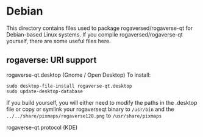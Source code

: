 
Debian
====================
This directory contains files used to package rogaversed/rogaverse-qt
for Debian-based Linux systems. If you compile rogaversed/rogaverse-qt yourself, there are some useful files here.

## rogaverse: URI support ##


rogaverse-qt.desktop  (Gnome / Open Desktop)
To install:

	sudo desktop-file-install rogaverse-qt.desktop
	sudo update-desktop-database

If you build yourself, you will either need to modify the paths in
the .desktop file or copy or symlink your rogaverseqt binary to `/usr/bin`
and the `../../share/pixmaps/rogaverse128.png` to `/usr/share/pixmaps`

rogaverse-qt.protocol (KDE)

